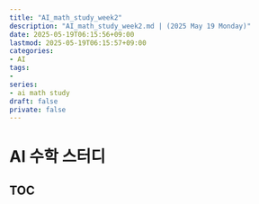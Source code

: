 ```yaml
---
title: "AI_math_study_week2"
description: "AI_math_study_week2.md | (2025 May 19 Monday)"
date: 2025-05-19T06:15:56+09:00
lastmod: 2025-05-19T06:15:57+09:00
categories: 
- AI
tags: 
- 
series:
- ai math study
draft: false
private: false
---
```


# AI 수학 스터디

## TOC
